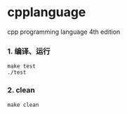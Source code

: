 # cpplanguage
cpp programming language 4th edition

### 1. 编译、运行
```
make test
./test
```
### 2. clean
```
make clean
```